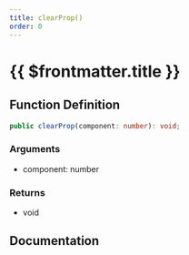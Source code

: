 ```yaml
---
title: clearProp()
order: 0
---
```


# {{ $frontmatter.title }}

<!--@include: ./clearProp_partial_header.md-->

## Function Definition

```ts
public clearProp(component: number): void;
```

### Arguments

* component: number

### Returns

* void

## Documentation

<!--@include: ./clearProp_partial_footer.md-->
